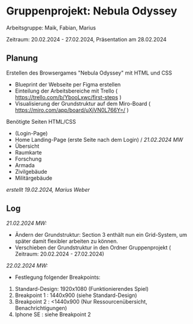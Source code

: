 # Gruppenprojekt: Nebula Odyssey

Arbeitsgruppe: Maik, Fabian, Marius

Zeitraum: 20.02.2024 - 27.02.2024, Präsentation am 28.02.2024

## Planung

Erstellen des Browsergames "Nebula Odyssey" mit HTML und CSS

- Blueprint der Webseite per Figma erstellen
- Einteilung der Arbeitsbereiche mit Trello ( https://trello.com/b/YbooLxwc/first-steps )
- Visualisierung der Grundstruktur auf dem Miro-Board ( https://miro.com/app/board/uXjVN0L766Y=/ )

Benötigte Seiten HTML/CSS

- (Login-Page)
- Home Landing-Page (erste Seite nach dem Login) / _21.02.2024 MW_
- Übersicht
- Raumkarte
- Forschung
- Armada
- Zivilgebäude
- Militärgebäude

_erstellt 19.02.2024, Marius Weber_

## Log

_21.02.2024 MW:_

- Ändern der Grundstruktur: Section 3 enthält nun ein Grid-System, um später damit flexibler arbeiten zu können.
- Verschieben der Grundstruktur in den Ordner Gruppenprojekt (
  Zeitraum: 20.02.2024 - 27.02.2024)

_22.02.2024 MW:_

- Festlegung folgender Breakpoints:

1. Standard-Design: 1920x1080 (Funktionierendes Spiel)
2. Breakpoint 1 : 1440x900 (siehe Standard-Design)
3. Breakpoint 2 : <1440x900 (Nur Ressourcenübersicht, Benachrichtigungen)
4. Iphone SE : siehe Breakpoint 2

